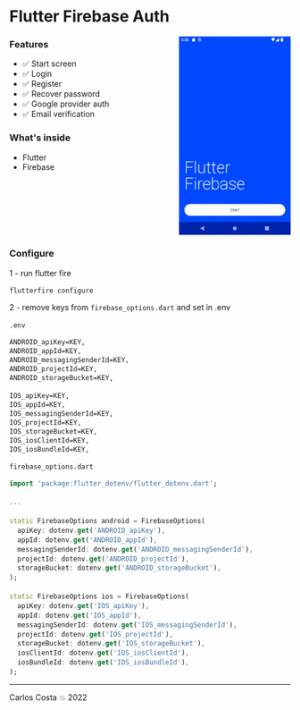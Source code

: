 # Flutter Firebase Auth

<img align="right" src='example.gif' width=200>

### Features

- ✅ Start screen
- ✅ Login
- ✅ Register
- ✅ Recover password
- ✅ Google provider auth
- ✅ Email verification


### What's inside

- Flutter
- Firebase

<div style="clear:both"></div>


### Configure

1 - run flutter fire

```
flutterfire configure
```

2 - remove keys from `firebase_options.dart` and set in .env


`.env`

```
ANDROID_apiKey=KEY,
ANDROID_appId=KEY,
ANDROID_messagingSenderId=KEY,
ANDROID_projectId=KEY,
ANDROID_storageBucket=KEY,

IOS_apiKey=KEY,
IOS_appId=KEY,
IOS_messagingSenderId=KEY,
IOS_projectId=KEY,
IOS_storageBucket=KEY,
IOS_iosClientId=KEY,
IOS_iosBundleId=KEY,
```

`firebase_options.dart`


```dart
import 'package:flutter_dotenv/flutter_dotenv.dart';

...

static FirebaseOptions android = FirebaseOptions(
  apiKey: dotenv.get('ANDROID_apiKey'),
  appId: dotenv.get('ANDROID_appId'),
  messagingSenderId: dotenv.get('ANDROID_messagingSenderId'),
  projectId: dotenv.get('ANDROID_projectId'),
  storageBucket: dotenv.get('ANDROID_storageBucket'),
);

static FirebaseOptions ios = FirebaseOptions(
  apiKey: dotenv.get('IOS_apiKey'),
  appId: dotenv.get('IOS_appId'),
  messagingSenderId: dotenv.get('IOS_messagingSenderId'),
  projectId: dotenv.get('IOS_projectId'),
  storageBucket: dotenv.get('IOS_storageBucket'),
  iosClientId: dotenv.get('IOS_iosClientId'),
  iosBundleId: dotenv.get('IOS_iosBundleId'),
);
```

---
Carlos Costa 💥 2022
